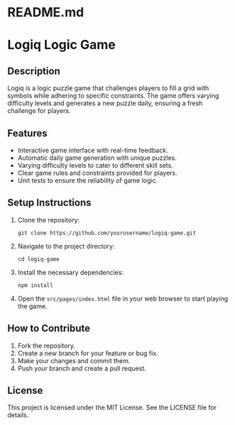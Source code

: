 # README.md

# Logiq Logic Game

## Description
Logiq is a logic puzzle game that challenges players to fill a grid with symbols while adhering to specific constraints. The game offers varying difficulty levels and generates a new puzzle daily, ensuring a fresh challenge for players.

## Features
- Interactive game interface with real-time feedback.
- Automatic daily game generation with unique puzzles.
- Varying difficulty levels to cater to different skill sets.
- Clear game rules and constraints provided for players.
- Unit tests to ensure the reliability of game logic.

## Setup Instructions
1. Clone the repository:
   ```
   git clone https://github.com/yourusername/logiq-game.git
   ```
2. Navigate to the project directory:
   ```
   cd logiq-game
   ```
3. Install the necessary dependencies:
   ```
   npm install
   ```
4. Open the `src/pages/index.html` file in your web browser to start playing the game.

## How to Contribute
1. Fork the repository.
2. Create a new branch for your feature or bug fix.
3. Make your changes and commit them.
4. Push your branch and create a pull request.

## License
This project is licensed under the MIT License. See the LICENSE file for details.